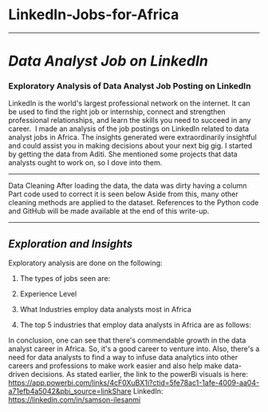 # LinkedIn-Jobs-for-Africa

---

# *Data Analyst Job on LinkedIn*
### **Exploratory Analysis of Data Analyst Job Posting on LinkedIn**
LinkedIn is the world's largest professional network on the internet. It can be used to find the right job or internship, connect and strengthen professional relationships, and learn the skills you need to succeed in any career. 
I made an analysis of the job postings on LinkedIn related to data analyst jobs in Africa. The insights generated were extraordinarily insightful and could assist you in making decisions about your next big gig.
I started by getting the data from Aditi. She mentioned some projects that data analysts ought to work on, so I dove into them.

---

Data Cleaning
After loading the data, the data was dirty having a column 
Part code used to correct it is seen below
Aside from this, many other cleaning methods are applied to the dataset. References to the Python code and GitHub will be made available at the end of this write-up.

---

## *Exploration and Insights*
Exploratory analysis are done on the following:
1. The types of jobs seen are:

2. Experience Level

3. What Industries employ data analysts most in Africa

4. The top 5 industries that employ data analysts in Africa are as follows:

In conclusion, one can see that there's commendable growth in the data analyst career in Africa. So, it's a good career to venture into. Also, there's a need for data analysts to find a way to infuse data analytics into other careers and professions to make work easier and also help make data-driven decisions.
As stated earlier, the link to the powerBi visuals is here: https://app.powerbi.com/links/4cF0XuBX1i?ctid=5fe78ac1-1afe-4009-aa04-a71efb4a5042&pbi_source=linkShare
LinkedIn: https://linkedin.com/in/samson-ilesanmi
